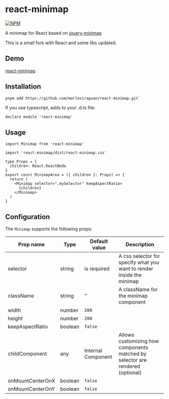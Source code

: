 # react-minimap

[![NPM](https://img.shields.io/npm/v/react-minimap.svg?style=flat-square)](https://www.npmjs.com/package/react-minimap)

A minimap for React based on [jquery-minimap](https://github.com/john-bai/jquery-minimap)

This is a small fork with React and some libs updated.

## Demo

[react-minimap](https://jeremy-carbonne.github.io/react-minimap/)

## Installation

```bash
pnpm add https://github.com/marlosirapuan/react-minimap.git`
```

If you use typescript, adds to your .d.ts file:
```
declare module 'react-minimap'
```

## Usage
```tsx
import Minimap from 'react-minimap'

import 'react-minimap/dist/react-minimap.css'

type Props = {
  children: React.ReactNode
}
export const MinimapArea = ({ children }: Props) => {
  return (
    <Minimap selector=".mySelector" keepAspectRatio>
      {children}
    </Minimap>
  )
}
```

## Configuration

The `Minimap` supports the following props:

| Prop name        | Type                            | Default value              | Description                                                                              |
|------------------|---------------------------------|----------------------------|------------------------------------------------------------------------------------------|
| selector         | string                          | is required                | A css selector for specify what you want to render inside the minimap                    |
| className        | string                          | ''                         | A className for the minimap component                                                    |
| width            | number                          | `200`                      |                                                                                          |
| height           | number                          | `200`                      |                                                                                          |
| keepAspectRatio  | boolean                         | `false`                    |                                                                                          |
| childComponent   | any                             | Internal Component         | Allows customizing how components matched by selector are rendered (optional)            |
| onMountCenterOnX | boolean                         | `false`                    |                                                                                          |
| onMountCenterOnY | boolean                         | `false`                    |                                                                                          |

